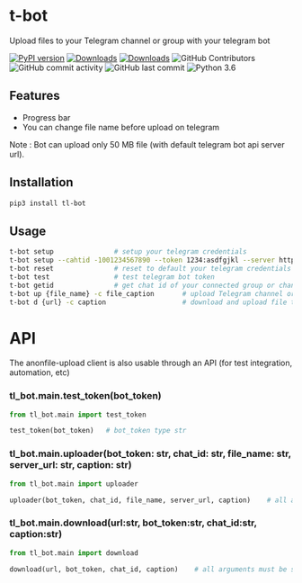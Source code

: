 # t-bot

Upload files to your Telegram channel or group with your telegram bot

 [![PyPI version](https://badge.fury.io/py/tl-bot.svg)](https://pypi.org/project/tl-bot/)
 [![Downloads](https://pepy.tech/badge/tl-bot/month)](https://pepy.tech/project/tl-bot)
 [![Downloads](https://static.pepy.tech/personalized-badge/tl-bot?period=total&units=international_system&left_color=green&right_color=blue&left_text=Total%20Downloads)](https://pepy.tech/project/tl-bot)
 ![GitHub Contributors](https://img.shields.io/github/contributors/jakbin/t-bot)
 ![GitHub commit activity](https://img.shields.io/github/commit-activity/m/jakbin/t-bot)
 ![GitHub last commit](https://img.shields.io/github/last-commit/jakbin/t-bot)
 ![Python 3.6](https://img.shields.io/badge/python-3.6-yellow.svg)


## Features
- Progress bar
- You can change file name before upload on telegram

Note : Bot can upload only 50 MB file (with default telegram bot api server url).


## Installation

```sh
pip3 install tl-bot
```

## Usage 
```sh
t-bot setup               # setup your telegram credentials
t-bot setup --cahtid -1001234567890 --token 1234:asdfgjkl --server http://127.0.0.1:8081      # setup your telegram credentials
t-bot reset               # reset to default your telegram credentials
t-bot test                # test telegram bot token
t-bot getid               # get chat id of your connected group or channel
t-bot up {file_name} -c file_caption       # upload Telegram channel or group
t-bot d {url} -c caption                   # download and upload file to your Telegram channel or group
```

# API

The anonfile-upload client is also usable through an API (for test integration, automation, etc)

### tl_bot.main.test_token(bot_token)

```py
from tl_bot.main import test_token

test_token(bot_token)   # bot_token type str
```

### tl_bot.main.uploader(bot_token: str, chat_id: str, file_name: str, server_url: str, caption: str)

```py
from tl_bot.main import uploader

uploader(bot_token, chat_id, file_name, server_url, caption)    # all arguments must be str
```

### tl_bot.main.download(url:str, bot_token:str, chat_id:str, caption:str)

```py
from tl_bot.main import download

download(url, bot_token, chat_id, caption)    # all arguments must be str
```
